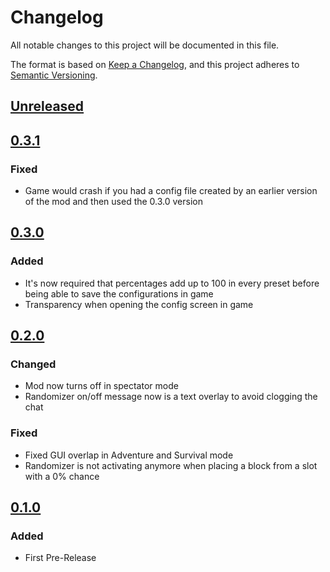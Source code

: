 # Changelog
All notable changes to this project will be documented in this file.

The format is based on [Keep a Changelog](https://keepachangelog.com/en/1.0.0/),
and this project adheres to [Semantic Versioning](https://semver.org/spec/v2.0.0.html).

## [Unreleased]

## [0.3.1]
### Fixed
- Game would crash if you had a config file created by an earlier version of the mod and then used the 0.3.0 version

## [0.3.0]
### Added
- It's now required that percentages add up to 100 in every preset before being able to save the configurations in game
- Transparency when opening the config screen in game

## [0.2.0]
### Changed
- Mod now turns off in spectator mode
- Randomizer on/off message now is a text overlay to avoid clogging the chat

### Fixed
- Fixed GUI overlap in Adventure and Survival mode
- Randomizer is not activating anymore when placing a block from a slot with a 0% chance

## [0.1.0]
### Added
- First Pre-Release

[Unreleased]: https://github.com/esWhistler/RandomHotbarFabric/compare/0.3.1-1.18.2...HEAD
[0.3.1]: https://github.com/esWhistler/RandomHotbarFabric/compare/0.3.0-1.18.2...0.3.1-1.18.2
[0.3.0]: https://github.com/esWhistler/RandomHotbarFabric/compare/0.2.0-1.18.2...0.3.0-1.18.2
[0.2.0]: https://github.com/esWhistler/RandomHotbarFabric/compare/0.1.0-1.18.2...0.2.0-1.18.2
[0.1.0]: https://github.com/esWhistler/RandomHotbarFabric/releases/tag/0.1.0-1.18.2
